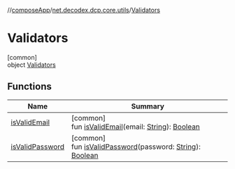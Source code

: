 //[composeApp](../../../index.md)/[net.decodex.dcp.core.utils](../index.md)/[Validators](index.md)

# Validators

[common]\
object [Validators](index.md)

## Functions

| Name | Summary |
|---|---|
| [isValidEmail](is-valid-email.md) | [common]<br>fun [isValidEmail](is-valid-email.md)(email: [String](https://kotlinlang.org/api/latest/jvm/stdlib/kotlin/-string/index.html)): [Boolean](https://kotlinlang.org/api/latest/jvm/stdlib/kotlin/-boolean/index.html) |
| [isValidPassword](is-valid-password.md) | [common]<br>fun [isValidPassword](is-valid-password.md)(password: [String](https://kotlinlang.org/api/latest/jvm/stdlib/kotlin/-string/index.html)): [Boolean](https://kotlinlang.org/api/latest/jvm/stdlib/kotlin/-boolean/index.html) |
